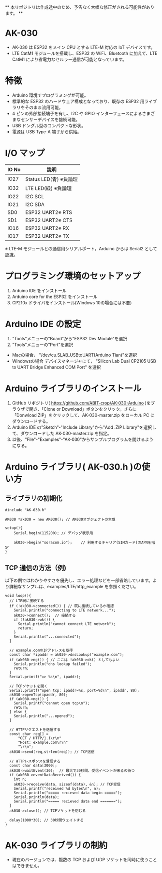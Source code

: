 ** 本リポジトリは作成途中のため、予告なく大幅な修正がされる可能性があります。 **

# AK-030

- AK-030 は ESP32 をメイン CPU とする LTE-M 対応の IoT デバイスです。
- LTE CatM1 モジュールを搭載し、ESP32 の WiFi、Bluetooth に加えて、LTE CatM1 により省電力なセルラー通信が可能となっています。

# 特徴

- Arduino 環境でプログラミングが可能。
- 標準的な ESP32 のハードウェア構成となっており、既存の ESP32 用ライブラリをそのまま流用可能。
- 4 ピンの外部接続端子を有し、I2C や GPIO インターフェースによるさまざまなセンサーデバイスを接続可能。
- USB ドングル型のコンパクトな形状。
- 電源は USB Type-A 端子から供給。

# I/O マップ

| IO No | 説明                   |
| ----- | ---------------------- |
| IO27  | Status LED(青) ※負論理 |
| IO32  | LTE LED(緑) ※負論理    |
| IO22  | I2C SCL                |
| IO21  | I2C SDA                |
| SD0   | ESP32 UART2※ RTS       |
| SD1   | ESP32 UART2※ CTS       |
| IO16  | ESP32 UART2※ RX        |
| IO17  | ESP32 UART2※ TX        |

※ LTE-M モジュールとの通信用シリアルポート。Arduino からは Serial2 として認識。

# プログラミング環境のセットアップ

1. Arduino IDE をインストール
1. Arduino core for the ESP32 をインストール
1. CP210x ドライバをインストール(Windows 10の場合には不要)

# Arduino IDE の設定

1. "Tools"メニューの"Board"から"ESP32 Dev Module"を選択 
1. "Tools"メニューの"Port"を選択
  - Macの場合， "/dev/cu.SLAB_USBtoUART(Arduino Tian)"を選択
  - Windowsの場合 デバイスマネージャにて， "Silicon Lab Dual CP2105 USB to UART Bridge Enhanced COM Port" を選択

# Arduino ライブラリのインストール

1. GitHub リポジトリ( https://github.com/ABIT-crop/AK-030-Arduino )をブラウザで開き、「Clone or Download」ボタンをクリック。さらに「Donwload ZIP」をクリックして、AK-030-master.zip をローカル PC にダウンロードする。
1. Arduino IDE の"Sketch"-"Include Library"から"Add .ZIP Library"を選択して、ダウンロードした AK-030-master.zip を指定。
1. 以後、"File"-"Examples"-"AK-030"からサンプルプログラムを開けるようになる。

# Arduino ライブラリ( AK-030.h )の使い方

## ライブラリの初期化

```
#include "AK-030.h"

AK030 *ak030 = new AK030(); // AK030オブジェクトの生成

setup(){
    Serial.begin(115200); // デバッグ表示用

    ak030->begin("soracom.io");    // 利用するキャリア(SIMカード)のAPNを指定
}

```

## TCP 通信の方法（例)

以下の例ではわかりやすさを優先し、エラー処理などを一部省略しています。より詳細なサンプルは、examples/LTE/http_example を参照ください。

```
void loop(){
  // LTE網に接続する
  if (!ak030->connected()) { // 既に接続しているか確認
    Serial.println("connecting to LTE network...");
    ak030->connect();  // 接続する
    if (!ak030->ok()) {
      Serial.println("cannot connect LTE network");
      return;
    }
    Serial.println("...connected");
  }

  // example.comのIPアドレスを取得
  const char *ipaddr = ak030->dnsLookup("example.com");
  if (ak030->ng()) { // ここは !ak030->ok() としてもよい
    Serial.println("dns lookup failed");
    return;
  }
  Serial.printf("=> %s\n", ipaddr);

  // TCPソケットを開く
  Serial.printf("open tcp: ipaddr=%s, port=%d\n", ipaddr, 80);
  ak030->openTcp(ipaddr, 80);
  if (ak030->ng()) {
    Serial.printf("cannot open tcp\n");
    return;
  } else {
    Serial.println("...opened");
  }

  // HTTPリクエストを送信する
  const char req[] =
      "GET / HTTP/1.1\r\n"
      "Host: example.com\r\n"
      "\r\n";
  ak030->send(req,strlen(req)); // TCP送信

  // HTTPレスポンスを受信する
  const char data[3000];
  ak030->waitEvent(30);  // 最大で30秒間、受信イベントが来るの待つ
  if (ak030->eventDataReceived()) {
    int n;
    ak030->receive(data, sizeof(data), &n); // TCP受信
    Serial.printf("received %d bytes\n", n);
    Serial.println("===== recieved data begin =====");
    Serial.println(data);
    Serial.println("===== recieved data end =======");
  }
  ak030->close(); // TCPソケットを閉じる

  delay(1000*30); // 30秒間ウェイトする
}

```

# AK-030 ライブラリの制約

- 現在のバージョンでは、複数の TCP および UDP ソケットを同時に使うことはできません。
